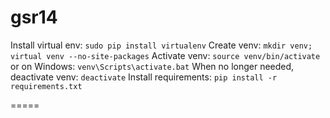 gsr14
=====

Install virtual env: `sudo pip install virtualenv`
Create venv: `mkdir venv; virtual venv --no-site-packages`
Activate venv: `source venv/bin/activate` or on Windows: `venv\Scripts\activate.bat`
When no longer needed, deactivate venv: `deactivate`
Install requirements: `pip install -r requirements.txt`


=====
